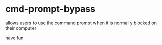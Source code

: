 # cmd-prompt-bypass
allows users to use the command prompt when it is normally blocked on their computer

have fun
